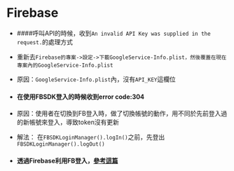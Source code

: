 # Firebase

* ####呼叫API的時候，收到`An invalid API Key was supplied in the request.`的處理方式
 * 重新去`Firebase的專案->設定->下載GoogleService-Info.plist，然後覆蓋在現在專案內的GoogleService-Info.plist`
 * 原因：`GoogleService-Info.plist`內，沒有`API_KEY`這欄位
 

* #### 在使用FBSDK登入的時候收到error code:304
 * 原因：使用者在切換到FB登入時，做了切換帳號的動作，用不同於先前登入過的新帳號來登入，導致token沒有更新
 * 解法： 在`FBSDKLoginManager().logIn()`之前，先登出`FBSDKLoginManager().logOut()`
 
* #### 透過Firebase利用FB登入，[參考這篇](http://appcoda.com.tw/firebase-facebook-login/)